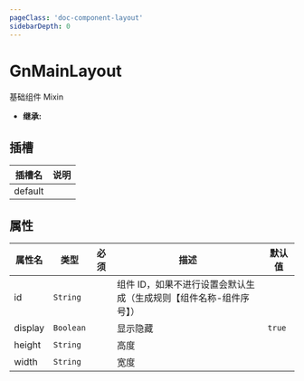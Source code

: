 ```yaml
---
pageClass: 'doc-component-layout'
sidebarDepth: 0
---
```


# GnMainLayout

基础组件 Mixin

- **继承:**

## 插槽

<div class="doc-table">

| 插槽名  | 说明   |
| ------- | ------ |
| default | &nbsp; |

</div>

## 属性

<div class="doc-table">

| 属性名  | 类型      | 必须 | 描述                                                               | 默认值 |
| ------- | --------- | ---- | ------------------------------------------------------------------ | ------ |
| id      | `String`  |      | 组件 ID，如果不进行设置会默认生成（生成规则【组件名称-组件序号】） |        |
| display | `Boolean` |      | 显示隐藏                                                           | `true` |
| height  | `String`  |      | 高度                                                               |        |
| width   | `String`  |      | 宽度                                                               | &nbsp; |

</div>
